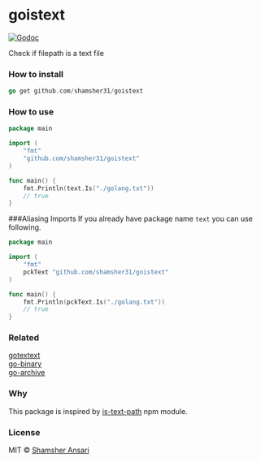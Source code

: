 # goistext

[![Godoc](http://img.shields.io/badge/godoc-reference-blue.svg?style=flat)](https://godoc.org/github.com/shamsher31/goistext)

Check if filepath is a text file

### How to install
```go
go get github.com/shamsher31/goistext
```

### How to use
```go
package main

import (
	"fmt"
	"github.com/shamsher31/goistext"
)

func main() {
	fmt.Println(text.Is("./golang.txt"))
    // true
}
```

###Aliasing Imports
If you already have package name ```text``` you can use following.
```go
package main

import (
	"fmt"
	pckText "github.com/shamsher31/goistext"
)

func main() {
	fmt.Println(pckText.Is("./golang.txt"))
    // true
}
```

### Related
[gotextext](https://github.com/shamsher31/gotextext)<br>
[go-binary](https://github.com/ferhatelmas/go-binary)<br>
[go-archive](https://github.com/ferhatelmas/go-archive)<br>

### Why
This package is inspired by [is-text-path](https://www.npmjs.com/package/is-text-path) npm module.

### License
MIT © [Shamsher Ansari](https://github.com/shamsher31)
